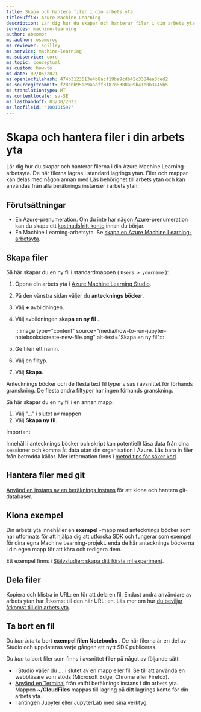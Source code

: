 ```yaml
---
title: Skapa och hantera filer i din arbets yta
titleSuffix: Azure Machine Learning
description: Lär dig hur du skapar och hanterar filer i din arbets yta i Azure Machine Learning Studio.
services: machine-learning
author: abeomor
ms.author: osomorog
ms.reviewer: sgilley
ms.service: machine-learning
ms.subservice: core
ms.topic: conceptual
ms.custom: how-to
ms.date: 02/05/2021
ms.openlocfilehash: 474b3123513e4b8acf19ba9cdb42c3384ea3ced2
ms.sourcegitcommit: f28ebb95ae9aaaff3f87d8388a09b41e0b3445b5
ms.translationtype: MT
ms.contentlocale: sv-SE
ms.lasthandoff: 03/30/2021
ms.locfileid: "100101592"
---
```

# <a name="how-to-create-and-manage-files-in-your-workspace"></a>Skapa och hantera filer i din arbets yta

Lär dig hur du skapar och hanterar filerna i din Azure Machine Learning-arbetsyta.  De här filerna lagras i standard lagrings ytan. Filer och mappar kan delas med någon annan med Läs behörighet till arbets ytan och kan användas från alla beräknings instanser i arbets ytan.

## <a name="prerequisites"></a>Förutsättningar

* En Azure-prenumeration. Om du inte har någon Azure-prenumeration kan du skapa ett [kostnadsfritt konto](https://aka.ms/AMLFree) innan du börjar.
* En Machine Learning-arbetsyta. Se [skapa en Azure Machine Learning-arbetsyta](how-to-manage-workspace.md).

## <a name="create-files"></a><a name="create"></a> Skapa filer

Så här skapar du en ny fil i standardmappen ( `Users > yourname` ):

1. Öppna din arbets yta i [Azure Machine Learning Studio](https://ml.azure.com).
1. På den vänstra sidan väljer du **antecknings böcker**.
1. Välj **+** avbildningen.
1. Välj avbildningen  **skapa en ny fil** .

    :::image type="content" source="media/how-to-run-jupyter-notebooks/create-new-file.png" alt-text="Skapa en ny fil":::

1. Ge filen ett namn.
1. Välj en filtyp.
1. Välj **Skapa**.

Antecknings böcker och de flesta text fil typer visas i avsnittet för förhands granskning.  De flesta andra filtyper har ingen förhands granskning.

Så här skapar du en ny fil i en annan mapp:
1. Välj "..." i slutet av mappen
1. Välj **Skapa ny fil**.

> [!IMPORTANT]
> Innehåll i antecknings böcker och skript kan potentiellt läsa data från dina sessioner och komma åt data utan din organisation i Azure.  Läs bara in filer från betrodda källor. Mer information finns i [metod tips för säker kod](concept-secure-code-best-practice.md#azure-ml-studio-notebooks).

## <a name="manage-files-with-git"></a>Hantera filer med git

[Använd en instans av en beräknings instans](how-to-access-terminal.md#git) för att klona och hantera git-databaser.

## <a name="clone-samples"></a>Klona exempel

Din arbets yta innehåller en **exempel** -mapp med antecknings böcker som har utformats för att hjälpa dig att utforska SDK och fungerar som exempel för dina egna Machine Learning-projekt.   enda de här antecknings böckerna i din egen mapp för att köra och redigera dem.  

Ett exempel finns i [Självstudier: skapa ditt första ml experiment](tutorial-1st-experiment-sdk-setup.md#azure).

## <a name="share-files"></a>Dela filer

Kopiera och klistra in URL: en för att dela en fil.  Endast andra användare av arbets ytan har åtkomst till den här URL: en.  Läs mer om hur [du beviljar åtkomst till din arbets yta](how-to-assign-roles.md).

## <a name="delete-a-file"></a>Ta bort en fil

Du *kan inte* ta bort **exempel filen Notebooks** .  De här filerna är en del av Studio och uppdateras varje gången ett nytt SDK publiceras.  

Du *kan* ta bort filer som finns i avsnittet **filer** på något av följande sätt:

* I Studio väljer du **...** i slutet av en mapp eller fil.  Se till att använda en webbläsare som stöds (Microsoft Edge, Chrome eller Firefox).
* [Använd en Terminal](how-to-access-terminal.md) från valfri beräknings instans i din arbets yta. Mappen **~/CloudFiles** mappas till lagring på ditt lagrings konto för din arbets yta.
* I antingen Jupyter eller JupyterLab med sina verktyg.
